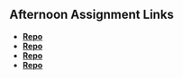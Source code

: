 ## Afternoon Assignment Links

* **[Repo](https://github.com/HiNubby/bcw-2023summer-mvcintro)**
* **[Repo](https://github.com/HiNubby/bcw-2023summer-vendr)**
* **[Repo](https://github.com/HiNubby/bcw-2023summer-gregslist)**
* **[Repo](https://github.com/HiNubby/bcw-2023summer-fruitsalad)**
